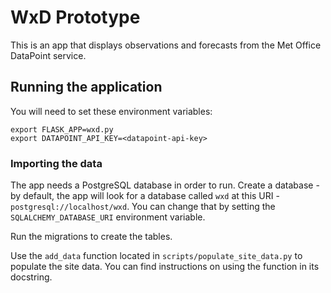 # WxD Prototype

This is an app that displays observations and forecasts from the Met Office DataPoint service.

## Running the application

You will need to set these environment variables:

```
export FLASK_APP=wxd.py
export DATAPOINT_API_KEY=<datapoint-api-key>
```

### Importing the data

The app needs a PostgreSQL database in order to run. Create a database - by default, the app will look for a database
called `wxd` at this URI - `postgresql://localhost/wxd`. You can change that by setting the `SQLALCHEMY_DATABASE_URI`
environment variable.

Run the migrations to create the tables.

Use the `add_data` function located in `scripts/populate_site_data.py` to populate the site data. You can find
instructions on using the function in its docstring.
